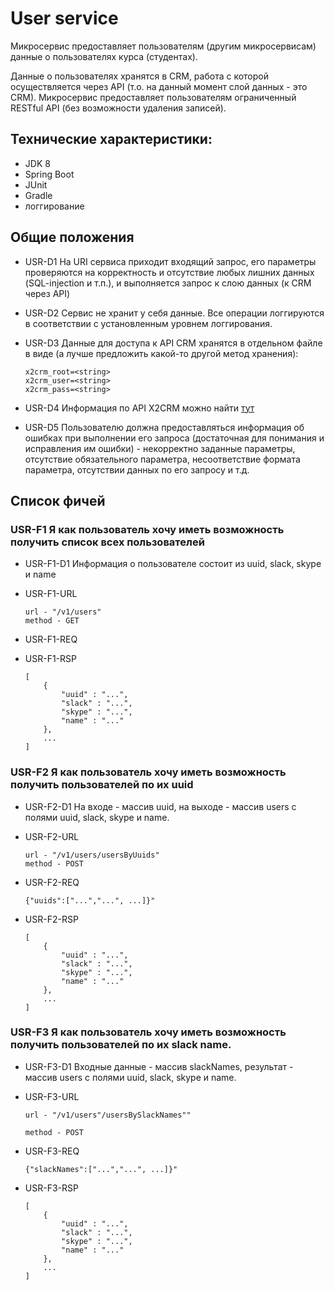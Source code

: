 # User service

Микросервис предоставляет пользователям (другим микросервисам) данные о пользователях курса (студентах). 

Данные о пользователях хранятся в CRM, работа с которой осуществляется через API (т.о. на данный момент слой данных - это CRM). Микросервис предоставляет пользователям ограниченный RESTful API (без возможности удаления записей).


## Технические характеристики:

* JDK 8
* Spring Boot
* JUnit
* Gradle
* логгирование


## Общие положения

* USR-D1 На URI сервиса приходит входящий запрос, его параметры проверяются на корректность и отсутствие любых лишних данных (SQL-injection и т.п.), и выполняется запрос к слою данных (к CRM через API)

* USR-D2 Сервис не хранит у себя данные. Все операции логгируются в соответствии с установленным уровнем логгирования.

* USR-D3 Данные для доступа к API CRM хранятся в отдельном файле в виде (а лучше предложить какой-то другой метод хранения):
    ```
    x2crm_root=<string>
    x2crm_user=<string>
    x2crm_pass=<string>
    ```
* USR-D4 Информация по API X2CRM можно найти [тут](http://wiki.x2crm.com/wiki/REST_API_Reference)

* USR-D5 Пользователю должна предоставляться информация об ошибках при выполнении его запроса (достаточная для понимания и исправления им ошибки) - некорректно заданные параметры, отсутствие обязательного параметра, несоответствие формата параметра, отсутствии данных по его запросу и т.д.

## Список фичей

### USR-F1 Я как пользователь хочу иметь возможность получить список всех пользователей

* USR-F1-D1 Информация о пользователе состоит из uuid, slack, skype и name

* USR-F1-URL

    ```
    url - "/v1/users"
    method - GET
    ```

* USR-F1-REQ

* USR-F1-RSP

    ```
    [
        {
            "uuid" : "...",
            "slack" : "...",
            "skype" : "...",
            "name" : "..."
        },
        ...
    ]    
    ```

### USR-F2 Я как пользователь хочу иметь возможность получить пользователей по их uuid

* USR-F2-D1 На входе - массив uuid, на выходе - массив users с полями uuid, slack, skype и name.

* USR-F2-URL

    ```
    url - "/v1/users/usersByUuids"
    method - POST
    ```

* USR-F2-REQ

    ```
    {"uuids":["...","...", ...]}"
    ```

* USR-F2-RSP

    ```
    [
        {
            "uuid" : "...",
            "slack" : "...",
            "skype" : "...",
            "name" : "..."
        },
        ...
    ]
    ```

### USR-F3 Я как пользователь хочу иметь возможность получить пользователей по их slack name.

* USR-F3-D1 Входные данные - массив slackNames, результат - массив users с полями uuid, slack, skype и name.

* USR-F3-URL

    ```
    url - "/v1/users"/usersBySlackNames""

    method - POST
    ```

* USR-F3-REQ

    ```
    {"slackNames":["...","...", ...]}"
    ```

* USR-F3-RSP

    ```
    [
        {
            "uuid" : "...",
            "slack" : "...",
            "skype" : "...",
            "name" : "..."
        },
        ...
    ]
    ```
